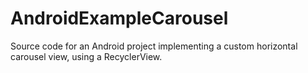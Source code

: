 # AndroidExampleCarousel
Source code for an Android project implementing a custom horizontal carousel view, using a RecyclerView.
